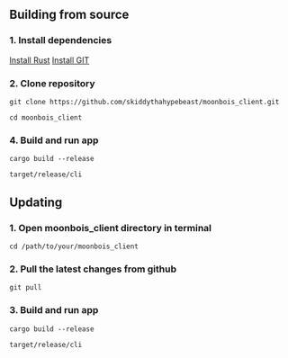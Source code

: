 ## Building from source

### 1. Install dependencies
<a href="https://www.rust-lang.org/tools/install">Install Rust</a>
<a href="https://git-scm.com/book/en/v2/Getting-Started-Installing-Git">Install GIT</a>

### 2. Clone repository
```git clone https://github.com/skiddythahypebeast/moonbois_client.git```

```cd moonbois_client```

### 4. Build and run app

```cargo build --release```

```target/release/cli```

## Updating
### 1. Open moonbois_client directory in terminal
```cd /path/to/your/moonbois_client```

### 2. Pull the latest changes from github
```git pull```

### 3. Build and run app
```cargo build --release```

```target/release/cli```
